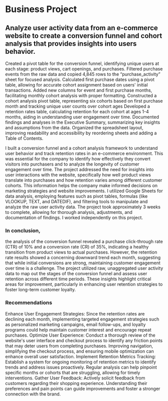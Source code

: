 # Business Project  


## Analyze user activity data from an e-commerce website to create a conversion funnel and cohort analysis that provides insights into users behavior.


Created a pivot table for the conversion funnel, identifying unique users at each stage: product views, cart openings, and purchases. 
Filtered purchase events from the raw data and copied 4,845 rows to the “purchase_activity” sheet for focused analysis.
Calculated first purchase dates using a pivot table, allowing for accurate cohort assignment based on users' initial transactions.
Added new columns for event and first purchase months, facilitating monthly cohort analysis with proper formatting.
Constructed a cohort analysis pivot table, representing six cohorts based on first purchase month and tracking unique user counts over cohort ages
Developed a retention rates table, calculating retention for each cohort at ages 1-4 months, aiding in understanding user engagement over time.
Documented findings and analyses in the Executive Summary, summarizing key insights and assumptions from the data.
Organized the spreadsheet layout, improving readability and accessibility by reordering sheets and adding a Table of Contents.

I built a conversion funnel and a cohort analysis framework to understand user behavior and track retention rates in an e-commerce environment. This was essential 
for the company to identify how effectively they convert visitors into purchasers and to analyze the longevity of customer engagement over time. 
The project addressed the need for insights into user interactions with the website, specifically how well product views translate into purchases and how retention 
varies among different customer cohorts. This information helps the company make informed decisions on marketing strategies and website improvements. 
I utilized Google Sheets for data analysis, employing features such as pivot tables, formulas (like VLOOKUP, TEXT, and DATEDIF), and filtering tools to manipulate 
and analyze the raw user activity data.
The project took approximately 3 weeks to complete, allowing for thorough analysis, adjustments, and documentation of findings.
I worked independently on this project.
  
### In conclusion,  
the analysis of the conversion funnel revealed a purchase click-through rate (CTR) of 10% and a conversion rate (CR) of 35%, indicating a healthy 
transition from product views to actual purchases. However, the retention rate results showed a concerning downward trend each month, suggesting that while initial
conversions are strong, maintaining customer engagement over time is a challenge. The project utilized raw, unaggregated user activity data to map out the stages of
the conversion funnel and assess user retention across different time periods. These insights highlight critical areas for improvement, particularly in enhancing 
user retention strategies to foster long-term customer loyalty.



### Recommendations
Enhance User Engagement Strategies: Since the retention rates are declining each month, implementing targeted engagement strategies such as personalized marketing 
campaigns, email follow-ups, and loyalty programs could help maintain customer interest and encourage repeat purchases.
Optimize User Experience: Conduct a thorough review of the website's user interface and checkout process to identify any friction points that may deter users from 
completing purchases. Improving navigation, simplifying the checkout process, and ensuring mobile optimization can enhance overall user satisfaction.
Implement Retention Metrics Tracking: Establish a system for ongoing monitoring of retention metrics to identify trends and address issues proactively. Regular 
analysis can help pinpoint specific months or cohorts that are struggling, allowing for timely interventions.
Gather User Feedback: Actively solicit feedback from customers regarding their shopping experience. Understanding their preferences and pain points can guide 
improvements and foster a stronger connection with the brand.
